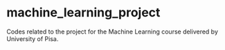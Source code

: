 # machine_learning_project
Codes related to the project for the Machine Learning course delivered by University of Pisa.
